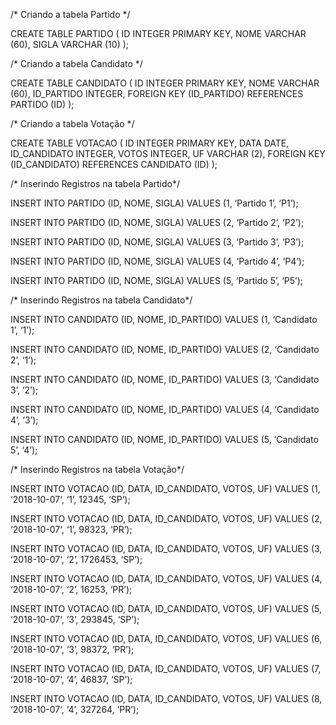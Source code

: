 /* Criando a tabela Partido */

CREATE TABLE PARTIDO (
ID INTEGER PRIMARY KEY,
NOME VARCHAR (60),
SIGLA VARCHAR (10)
);

/* Criando a tabela Candidato */

CREATE TABLE CANDIDATO (
ID INTEGER PRIMARY KEY,
NOME VARCHAR (60),
ID_PARTIDO INTEGER,
FOREIGN KEY (ID_PARTIDO) REFERENCES PARTIDO (ID)
);

/* Criando a tabela Votação */

CREATE TABLE VOTACAO (
ID INTEGER PRIMARY KEY,
DATA DATE,
ID_CANDIDATO INTEGER,
VOTOS INTEGER,
UF VARCHAR (2),
FOREIGN KEY (ID_CANDIDATO) REFERENCES CANDIDATO (ID)
);

/* Inserindo Registros na tabela Partido*/

INSERT INTO PARTIDO (ID, NOME, SIGLA) VALUES (1, ‘Partido 1’, ‘P1’);

INSERT INTO PARTIDO (ID, NOME, SIGLA) VALUES (2, ‘Partido 2’, ‘P2’);

INSERT INTO PARTIDO (ID, NOME, SIGLA) VALUES (3, ‘Partido 3’, ‘P3’);

INSERT INTO PARTIDO (ID, NOME, SIGLA) VALUES (4, ‘Partido 4’, ‘P4’);

INSERT INTO PARTIDO (ID, NOME, SIGLA) VALUES (5, ‘Partido 5’, ‘P5’);

/* Inserindo Registros na tabela Candidato*/

INSERT INTO CANDIDATO (ID, NOME, ID_PARTIDO) VALUES (1, ‘Candidato 1’, ‘1’);

INSERT INTO CANDIDATO (ID, NOME, ID_PARTIDO) VALUES (2, ‘Candidato 2’, ‘1’);

INSERT INTO CANDIDATO (ID, NOME, ID_PARTIDO) VALUES (3, ‘Candidato 3’, ‘2’);

INSERT INTO CANDIDATO (ID, NOME, ID_PARTIDO) VALUES (4, ‘Candidato 4’, ‘3’);

INSERT INTO CANDIDATO (ID, NOME, ID_PARTIDO) VALUES (5, ‘Candidato 5’, ‘4’);

/* Inserindo Registros na tabela Votação*/

INSERT INTO VOTACAO (ID, DATA, ID_CANDIDATO, VOTOS, UF) VALUES (1, ‘2018-10-07‘, ‘1’, 12345, ‘SP’);

INSERT INTO VOTACAO (ID, DATA, ID_CANDIDATO, VOTOS, UF) VALUES (2, ‘2018-10-07‘, ‘1’, 98323, ‘PR’);

INSERT INTO VOTACAO (ID, DATA, ID_CANDIDATO, VOTOS, UF) VALUES (3, ‘2018-10-07‘, ‘2’, 1726453, ‘SP’);

INSERT INTO VOTACAO (ID, DATA, ID_CANDIDATO, VOTOS, UF) VALUES (4, ‘2018-10-07‘, ‘2’, 16253, ‘PR’);

INSERT INTO VOTACAO (ID, DATA, ID_CANDIDATO, VOTOS, UF) VALUES (5, ‘2018-10-07‘, ‘3’, 293845, ‘SP’);

INSERT INTO VOTACAO (ID, DATA, ID_CANDIDATO, VOTOS, UF) VALUES (6, ‘2018-10-07‘, ‘3’, 98372, ‘PR’);

INSERT INTO VOTACAO (ID, DATA, ID_CANDIDATO, VOTOS, UF) VALUES (7, ‘2018-10-07‘, ‘4’, 46837, ‘SP’);

INSERT INTO VOTACAO (ID, DATA, ID_CANDIDATO, VOTOS, UF) VALUES (8, ‘2018-10-07‘, ‘4’, 327264, ‘PR’);
